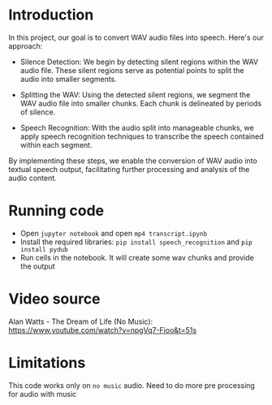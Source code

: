 # Introduction

In this project, our goal is to convert WAV audio files into speech. Here's our approach:

* Silence Detection: We begin by detecting silent regions within the WAV audio file. These silent regions serve 
as potential points to split the audio into smaller segments.

* Splitting the WAV: Using the detected silent regions, we segment the WAV audio file into smaller chunks. Each 
chunk is delineated by periods of silence.

* Speech Recognition: With the audio split into manageable chunks, we apply speech recognition techniques to 
transcribe the speech contained within each segment.

By implementing these steps, we enable the conversion of WAV audio into textual speech output, facilitating 
further processing and analysis of the audio content.


# Running code

* Open `jupyter notebook` and open `mp4 transcript.ipynb`
* Install the required libraries: `pip install speech_recognition` and `pip install pydub`
* Run cells in the notebook. It will create some wav chunks and provide the output


# Video source

Alan Watts - The Dream of Life (No Music): https://www.youtube.com/watch?v=npgVq7-Fioo&t=51s


# Limitations

This code works only on `no music` audio. Need to do more pre processing for audio with music
